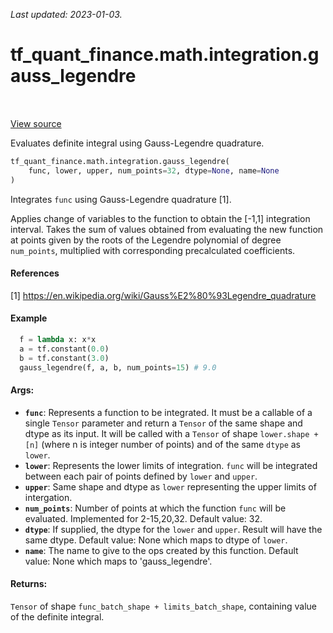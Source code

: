 <!--
This file is generated by a tool. Do not edit directly.
For open-source contributions the docs will be updated automatically.
-->

*Last updated: 2023-01-03.*

<div itemscope itemtype="http://developers.google.com/ReferenceObject">
<meta itemprop="name" content="tf_quant_finance.math.integration.gauss_legendre" />
<meta itemprop="path" content="Stable" />
</div>

# tf_quant_finance.math.integration.gauss_legendre

<!-- Insert buttons and diff -->

<table class="tfo-notebook-buttons tfo-api" align="left">
</table>

<a target="_blank" href="https://github.com/google/tf-quant-finance/blob/master/tf_quant_finance/math/integration/gauss_legendre.py">View source</a>



Evaluates definite integral using Gauss-Legendre quadrature.

```python
tf_quant_finance.math.integration.gauss_legendre(
    func, lower, upper, num_points=32, dtype=None, name=None
)
```



<!-- Placeholder for "Used in" -->

Integrates `func` using Gauss-Legendre quadrature [1].

Applies change of variables to the function to obtain the [-1,1] integration
interval.
Takes the sum of values obtained from evaluating the new function at points
given by the roots of the Legendre polynomial of degree `num_points`,
multiplied with corresponding precalculated coefficients.

#### References
[1] https://en.wikipedia.org/wiki/Gauss%E2%80%93Legendre_quadrature

#### Example
```python
  f = lambda x: x*x
  a = tf.constant(0.0)
  b = tf.constant(3.0)
  gauss_legendre(f, a, b, num_points=15) # 9.0
```

#### Args:


* <b>`func`</b>: Represents a function to be integrated. It must be a callable of a
  single `Tensor` parameter and return a `Tensor` of the same shape and
  dtype as its input. It will be called with a `Tensor` of shape
  `lower.shape + [n]` (where n is integer number of points) and of the same
  `dtype` as `lower`.
* <b>`lower`</b>: Represents the lower limits of integration. `func` will be integrated
  between each pair of points defined by `lower` and `upper`.
* <b>`upper`</b>: Same shape and dtype as `lower` representing the upper limits of
  intergation.
* <b>`num_points`</b>: Number of points at which the function `func` will be evaluated.
  Implemented for 2-15,20,32.
  Default value: 32.
* <b>`dtype`</b>: If supplied, the dtype for the `lower` and `upper`. Result will have
  the same dtype.
  Default value: None which maps to dtype of `lower`.
* <b>`name`</b>: The name to give to the ops created by this function.
  Default value: None which maps to 'gauss_legendre'.


#### Returns:

`Tensor` of shape `func_batch_shape + limits_batch_shape`, containing
  value of the definite integral.
